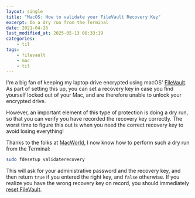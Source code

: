 ```yaml
---
layout: single
title: "MacOS: How to validate your FileVault Recovery Key"
excerpt: Do a dry run from the Terminal
date: 2021-04-26
last_modified_at: 2025-05-13 00:33:19
categories:
    - til
tags:
    - filevault
    - mac
    - til
---
```


I'm a big fan of keeping my laptop drive encrypted using macOS' [FileVault](https://support.apple.com/en-us/HT204837).
As part of setting this up, you can set a recovery key in case you find yourself locked out of your Mac,
and are therefore unable to unlock your encrypted drive.

However, an important element of this type of protection is doing a dry run,
so that you can verify you have recorded the recovery key correctly.
The worst time to figure this out is when you need the correct recovery key to avoid losing everything!

Thanks to the folks at
[MacWorld](https://www.macworld.com/article/340731/is-your-macos-filevault-recovery-key-current-heres-how-to-check.html),
I now know how to perform such a dry run from the Terminal:

```bash
sudo fdesetup validaterecovery
```

This will ask for your administrative password and the recovery key,
and then return `true` if you entered the right key, and `false` otherwise.
If you realize you have the wrong recovery key on record,
you should immediately
[reset FileVault](https://www.macworld.com/article/3512016/how-to-cope-with-a-filevault-recovery-key-disappearing-while-you-write-it-down.html).
